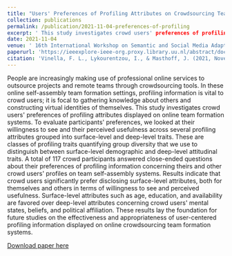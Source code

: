 ```yaml
---
title: "Users' Preferences of Profiling Attributes on Crowdsourcing Team Formation Systems"
collection: publications
permalink: /publication/2021-11-04-preferences-of-profiling
excerpt: ' This study investigates crowd users' preferences of profiling attributes displayed on online team formation systems. To evaluate participants' preferences, we looked at their willingness to see and their perceived usefulness across several profiling attributes grouped into surface-level and deep-level traits.'
date: 2021-11-04
venue: ' 16th International Workshop on Semantic and Social Media Adaptation & Personalization (SMAP)'
paperurl: 'https://ieeexplore-ieee-org.proxy.library.uu.nl/abstract/document/9610773'
citation: 'Vinella, F. L., Lykourentzou, I., & Masthoff, J. (2021, November). Users' Preferences of Profiling Attributes on Crowdsourcing Team Formation Systems. In 2021 16th International Workshop on Semantic and Social Media Adaptation & Personalization (SMAP) (pp. 1-10). IEEE.'
---
```

People are increasingly making use of professional online services to outsource projects and remote teams through crowdsourcing tools. In these online self-assembly team formation settings, profiling information is vital to crowd users; it is focal to gathering knowledge about others and constructing virtual identities of themselves. This study investigates crowd users' preferences of profiling attributes displayed on online team formation systems. To evaluate participants' preferences, we looked at their willingness to see and their perceived usefulness across several profiling attributes grouped into surface-level and deep-level traits. These are classes of profiling traits quantifying group diversity that we use to distinguish between surface-level demographic and deep-level attitudinal traits. A total of 117 crowd participants answered close-ended questions about their preferences of profiling information concerning theirs and other crowd users' profiles on team self-assembly systems. Results indicate that crowd users significantly prefer disclosing surface-level attributes, both for themselves and others in terms of willingness to see and perceived usefulness. Surface-level attributes such as age, education, and availability are favored over deep-level attributes concerning crowd users' mental states, beliefs, and political affiliation. These results lay the foundation for future studies on the effectiveness and appropriateness of user-centered profiling information displayed on online crowdsourcing team formation systems.

[Download paper here](https://ieeexplore-ieee-org.proxy.library.uu.nl/abstract/document/9610773)